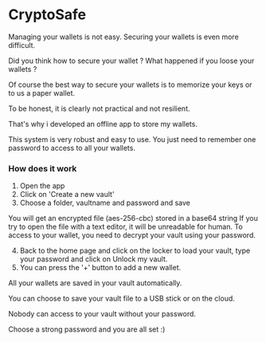 # CryptoSafe

Managing your wallets is not easy. Securing your wallets is even more difficult.

Did you think how to secure your wallet ? What happened if you loose your wallets ?

Of course the best way to secure your wallets is to memorize your keys or to us a paper wallet.

To be honest, it is clearly not practical and not resilient.

That's why i developed an offline app to store my wallets.

This system is very robust and easy to use. You just need to remember one password to access to all your wallets.

### How does it work

1) Open the app
2) Click on 'Create a new vault'
3) Choose a folder, vaultname and password and save

You will get an encrypted file (aes-256-cbc) stored in a base64 string
If you try to open the file with a text editor, it will be unreadable for human.
To access to your wallet, you need to decrypt your vault using your password.

4) Back to the home page and click on the locker to load your vault, type your password and click on Unlock my vault.
5) You can press the '+' button to add a new wallet.

All your wallets are saved in your vault automatically.

You can choose to save your vault file to a USB stick or on the cloud.

Nobody can access to your vault without your password.

Choose a strong password and you are all set :)
